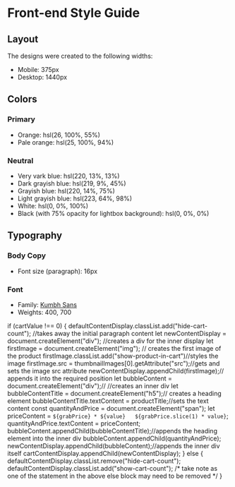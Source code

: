# Front-end Style Guide

## Layout

The designs were created to the following widths:

- Mobile: 375px
- Desktop: 1440px

## Colors

### Primary

- Orange: hsl(26, 100%, 55%)
- Pale orange: hsl(25, 100%, 94%)

### Neutral

- Very vark blue: hsl(220, 13%, 13%)
- Dark grayish blue: hsl(219, 9%, 45%)
- Grayish blue: hsl(220, 14%, 75%)
- Light grayish blue: hsl(223, 64%, 98%)
- White: hsl(0, 0%, 100%)
- Black (with 75% opacity for lightbox background): hsl(0, 0%, 0%)

## Typography

### Body Copy

- Font size (paragraph): 16px

### Font

- Family: [Kumbh Sans](https://fonts.google.com/specimen/Kumbh+Sans)
- Weights: 400, 700





if (cartValue !== 0) {
			defaultContentDisplay.classList.add("hide-cart-count"); //takes away the initial paragraph content
			let newContentDisplay = document.createElement("div"); //creates a div for the inner display
			let firstImage = document.createElement("img"); // creates the first image of the product
			firstImage.classList.add("show-product-in-cart")//styles the image
			firstImage.src = thumbnailImages[0].getAttribute("src");//gets and sets the image src attribute
			newContentDisplay.appendChild(firstImage);// appends it into the required position
			let bubbleContent = document.createElement("div");// //creates an inner div
			let bubbleContentTitle = document.createElement("h5");// creates a heading element
			bubbleContentTitle.textContent = productTitle;//sets the text content
			const quantityAndPrice = document.createElement("span");
			let priceContent = `${grabPrice} * ${value}   ${grabPrice.slice(1) * value}`;
			quantityAndPrice.textContent = priceContent;
			bubbleContent.appendChild(bubbleContentTitle);//appends the heading element into the inner div
			bubbleContent.appendChild(quantityAndPrice);
			newContentDisplay.appendChild(bubbleContent);//appends the inner div itself
			cartContentDisplay.appendChild(newContentDisplay);
		}
		else {
			defaultContentDisplay.classList.remove("hide-cart-count");
			defaultContentDisplay.classList.add("show-cart-count");
			/*
			take note as one of the statement in the above else block may need to be removed
			*/
		}
